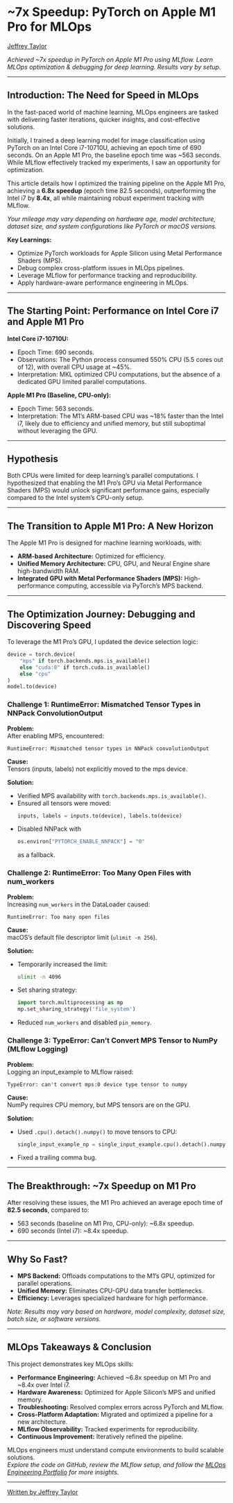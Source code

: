 # ~7x Speedup: PyTorch on Apple M1 Pro for MLOps

[Jeffrey Taylor](https://jeftaylo.medium.com/?source=post_page---byline--fa1c10482c65---------------------------------------)

_Achieved ~7x speedup in PyTorch on Apple M1 Pro using MLflow. Learn MLOps optimization & debugging for deep learning. Results vary by setup._

---

## Introduction: The Need for Speed in MLOps

In the fast-paced world of machine learning, MLOps engineers are tasked with delivering faster iterations, quicker insights, and cost-effective solutions.

Initially, I trained a deep learning model for image classification using PyTorch on an Intel Core i7-10710U, achieving an epoch time of 690 seconds. On an Apple M1 Pro, the baseline epoch time was ~563 seconds. While MLflow effectively tracked my experiments, I saw an opportunity for optimization.

This article details how I optimized the training pipeline on the Apple M1 Pro, achieving a **6.8x speedup** (epoch time 82.5 seconds), outperforming the Intel i7 by **8.4x**, all while maintaining robust experiment tracking with MLflow.

_Your mileage may vary depending on hardware age, model architecture, dataset size, and system configurations like PyTorch or macOS versions._

**Key Learnings:**
- Optimize PyTorch workloads for Apple Silicon using Metal Performance Shaders (MPS).
- Debug complex cross-platform issues in MLOps pipelines.
- Leverage MLflow for performance tracking and reproducibility.
- Apply hardware-aware performance engineering in MLOps.

---

## The Starting Point: Performance on Intel Core i7 and Apple M1 Pro

**Intel Core i7-10710U:**
- Epoch Time: 690 seconds.
- Observations: The Python process consumed 550% CPU (5.5 cores out of 12), with overall CPU usage at ~45%.
- Interpretation: MKL optimized CPU computations, but the absence of a dedicated GPU limited parallel computations.

**Apple M1 Pro (Baseline, CPU-only):**
- Epoch Time: 563 seconds.
- Interpretation: The M1’s ARM-based CPU was ~18% faster than the Intel i7, likely due to efficiency and unified memory, but still suboptimal without leveraging the GPU.

---

## Hypothesis

Both CPUs were limited for deep learning’s parallel computations. I hypothesized that enabling the M1 Pro’s GPU via Metal Performance Shaders (MPS) would unlock significant performance gains, especially compared to the Intel system’s CPU-only setup.

---

## The Transition to Apple M1 Pro: A New Horizon

The Apple M1 Pro is designed for machine learning workloads, with:
- **ARM-based Architecture:** Optimized for efficiency.
- **Unified Memory Architecture:** CPU, GPU, and Neural Engine share high-bandwidth RAM.
- **Integrated GPU with Metal Performance Shaders (MPS):** High-performance computing, accessible via PyTorch’s MPS backend.

---

## The Optimization Journey: Debugging and Discovering Speed

To leverage the M1 Pro’s GPU, I updated the device selection logic:

```python
device = torch.device(
    "mps" if torch.backends.mps.is_available() 
    else "cuda:0" if torch.cuda.is_available() 
    else "cpu"
)
model.to(device)
```

### Challenge 1: RuntimeError: Mismatched Tensor Types in NNPack ConvolutionOutput

**Problem:**  
After enabling MPS, encountered:
```
RuntimeError: Mismatched tensor types in NNPack convolutionOutput
```
**Cause:**  
Tensors (inputs, labels) not explicitly moved to the mps device.

**Solution:**  
- Verified MPS availability with `torch.backends.mps.is_available()`.
- Ensured all tensors were moved:  
  ```python
  inputs, labels = inputs.to(device), labels.to(device)
  ```
- Disabled NNPack with  
  ```python
  os.environ["PYTORCH_ENABLE_NNPACK"] = "0"
  ```
  as a fallback.

### Challenge 2: RuntimeError: Too Many Open Files with num_workers

**Problem:**  
Increasing `num_workers` in the DataLoader caused:
```
RuntimeError: Too many open files
```
**Cause:**  
macOS’s default file descriptor limit (`ulimit -n 256`).

**Solution:**  
- Temporarily increased the limit:  
  ```bash
  ulimit -n 4096
  ```
- Set sharing strategy:
  ```python
  import torch.multiprocessing as mp
  mp.set_sharing_strategy('file_system')
  ```
- Reduced `num_workers` and disabled `pin_memory`.

### Challenge 3: TypeError: Can’t Convert MPS Tensor to NumPy (MLflow Logging)

**Problem:**  
Logging an input_example to MLflow raised:
```
TypeError: can't convert mps:0 device type tensor to numpy
```
**Cause:**  
NumPy requires CPU memory, but MPS tensors are on the GPU.

**Solution:**  
- Used `.cpu().detach().numpy()` to move tensors to CPU:
  ```python
  single_input_example_np = single_input_example.cpu().detach().numpy()
  ```
- Fixed a trailing comma bug.

---

## The Breakthrough: ~7x Speedup on M1 Pro

After resolving these issues, the M1 Pro achieved an average epoch time of **82.5 seconds**, compared to:
- 563 seconds (baseline on M1 Pro, CPU-only): ~6.8x speedup.
- 690 seconds (Intel i7): ~8.4x speedup.

---

## Why So Fast?

- **MPS Backend:** Offloads computations to the M1’s GPU, optimized for parallel operations.
- **Unified Memory:** Eliminates CPU-GPU data transfer bottlenecks.
- **Efficiency:** Leverages specialized hardware for high performance.

_Note: Results may vary based on hardware, model complexity, dataset size, batch size, or software versions._

---

## MLOps Takeaways & Conclusion

This project demonstrates key MLOps skills:
- **Performance Engineering:** Achieved ~6.8x speedup on M1 Pro and ~8.4x over Intel i7.
- **Hardware Awareness:** Optimized for Apple Silicon’s MPS and unified memory.
- **Troubleshooting:** Resolved complex errors across PyTorch and MLflow.
- **Cross-Platform Adaptation:** Migrated and optimized a pipeline for a new architecture.
- **MLflow Observability:** Tracked experiments for reproducibility.
- **Continuous Improvement:** Iteratively refined the pipeline.

MLOps engineers must understand compute environments to build scalable solutions.  
_Explore the code on GitHub, review the MLflow setup, and follow the [MLOps Engineering Portfolio](https://jeftaylo.medium.com/mlops-engineering-portfolio-3946a461efda) for more insights._

---

[Written by Jeffrey Taylor](https://jeftaylo.medium.com/?source=post_page---post_author_info--fa1c10482c65---------------------------------------)
